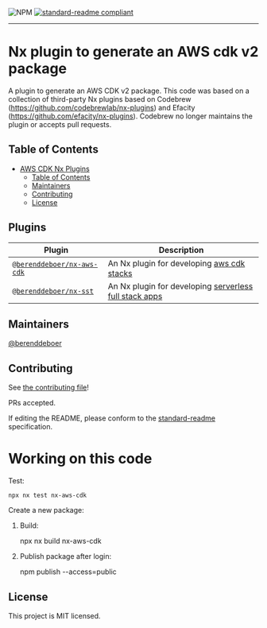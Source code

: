 ![NPM](https://img.shields.io/npm/l/@berenddeboer/nx-aws-cdk)
[![standard-readme compliant](https://img.shields.io/badge/standard--readme-OK-green.svg?style=flat-square)](https://github.com/RichardLitt/standard-readme)

<hr>

# Nx plugin to generate an AWS cdk v2 package

A plugin to generate an AWS CDK v2 package. This code was based on a
collection of third-party Nx plugins based on Codebrew
(https://github.com/codebrewlab/nx-plugins) and Efacity
(https://github.com/efacity/nx-plugins). Codebrew no longer maintains
the plugin or accepts pull requests.

## Table of Contents

- [AWS CDK Nx Plugins](#aws-cdk-nx-plugins)
  - [Table of Contents](#table-of-contents)
  - [Maintainers](#maintainers)
  - [Contributing](#contributing)
  - [License](#license)

## Plugins

| Plugin                                                        | Description                                                                                          |
| ------------------------------------------------------------- | ---------------------------------------------------------------------------------------------------- |
| [`@berenddeboer/nx-aws-cdk`](./packages/nx-aws-cdk/README.md) | An Nx plugin for developing [aws cdk stacks](https://docs.aws.amazon.com/cdk/latest/guide/home.html) |
| [`@berenddeboer/nx-sst`](./packages/nx-sst/README.md)         | An Nx plugin for developing [serverless full stack apps](https://docs.sst.dev/what-is-sst)           |

## Maintainers

[@berenddeboer](https://github.com/berenddeboer)

## Contributing

See [the contributing file](CONTRIBUTING.md)!

PRs accepted.

If editing the README, please conform to the [standard-readme](https://github.com/RichardLitt/standard-readme) specification.

# Working on this code

Test:

    npx nx test nx-aws-cdk

Create a new package:

1. Build:

   npx nx build nx-aws-cdk

2. Publish package after login:

   npm publish --access=public

## License

This project is MIT licensed.
